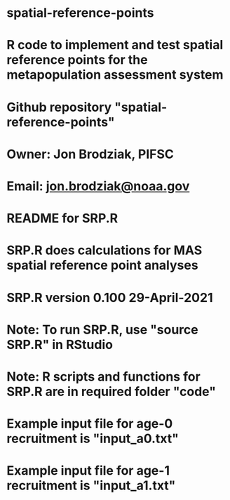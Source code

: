 # spatial-reference-points
# R code to implement and test spatial reference points for the metapopulation assessment system
#
# Github repository "spatial-reference-points"
#
# Owner: Jon Brodziak, PIFSC
# Email: jon.brodziak@noaa.gov
# README for SRP.R
# SRP.R does calculations for MAS spatial reference point analyses
# SRP.R version 0.100 29-April-2021
# Note: To run SRP.R, use "source SRP.R" in RStudio
# Note: R scripts and functions for SRP.R are in required folder "code"
# Example input file for age-0 recruitment is "input_a0.txt"
# Example input file for age-1 recruitment is "input_a1.txt"
